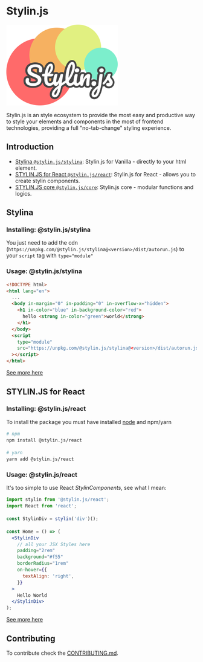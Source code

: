 # Stylin.js

![Stylin Logo](./public/logo.png)

Stylin.js is an style ecosystem to provide the most easy and productive way to style your elements and components in the most of frontend technologies, providing a full "no-tab-change" styling experience.

## Introduction

- [Stylina `@stylin.js/stylina`](packages/stylina): Stylin.js for Vanilla - directly to your html element.
- [STYLIN.JS for React `@stylin.js/react`](packages/react): Stylin.js for React - allows you to create stylin components.
- [STYLIN.JS core `@stylin.js/core`](packages/core): Stylin.js core - modular functions and logics.

## Stylina

### Installing: @stylin.js/stylina

You just need to add the cdn (`https://unpkg.com/@stylin.js/stylina@<version>/dist/autorun.js`) to your `script` tag with `type="module"`

### Usage: @stylin.js/stylina

```html
<!DOCTYPE html>
<html lang="en">
  ...
  <body in-margin="0" in-padding="0" in-overflow-x="hidden">
    <h1 in-color="blue" in-background-color="red">
      hello <strong in-color="green">world</strong>
    </h1>
  </body>
  <script
    type="module"
    src="https://unpkg.com/@stylin.js/stylina@<version>/dist/autorun.js"
  ></script>
</html>
```

[See more here](/packages/stylina)

## STYLIN.JS for React

### Installing: @stylin.js/react

To install the package you must have installed [node](https://nodejs.org/en/) and npm/yarn

```sh
# npm
npm install @stylin.js/react

# yarn
yarn add @stylin.js/react
```

### Usage: @stylin.js/react

It's too simple to use React _StylinComponents_, see what I mean:

```jsx
import stylin from '@stylin.js/react';
import React from 'react';

const StylinDiv = stylin('div')();

const Home = () => (
  <StylinDiv
    // all your JSX Styles here
    padding="2rem"
    background="#f55"
    borderRadius="1rem"
    on-hover={{
      textAlign: 'right',
    }}
  >
    Hello World
  </StylinDiv>
);
```

[See more here](/packages/react)

## Contributing

To contribute check the [CONTRIBUTING.md](/CONTRIBUTING.md).
